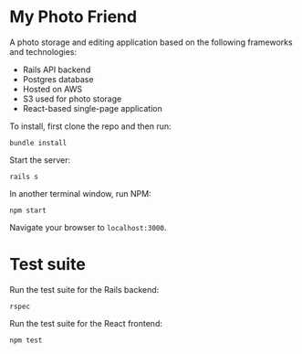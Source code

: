 # My Photo Friend

A photo storage and editing application based on the following frameworks and technologies:
- Rails API backend
- Postgres database
- Hosted on AWS
- S3 used for photo storage
- React-based single-page application

To install, first clone the repo and then run:
```
bundle install
```

Start the server:
```
rails s
```

In another terminal window, run NPM:
```
npm start
```

Navigate your browser to `localhost:3000`.

# Test suite
Run the test suite for the Rails backend:
```
rspec
```

Run the test suite for the React frontend:
```
npm test
```